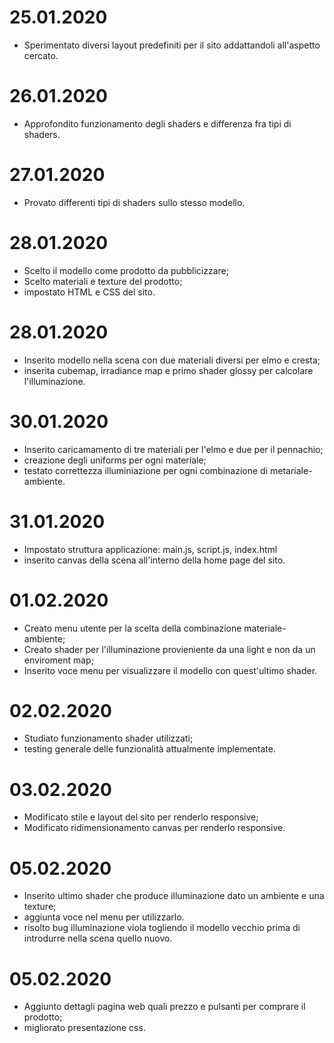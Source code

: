 25.01.2020
=============
- Sperimentato diversi layout predefiniti per il sito addattandoli all'aspetto cercato.

26.01.2020
=============
- Approfondito funzionamento degli shaders e differenza fra tipi di shaders.

27.01.2020
=============
- Provato differenti tipi di shaders sullo stesso modello.

28.01.2020
=============
- Scelto il modello come prodotto da pubblicizzare;
- Scelto materiali e texture del prodotto;
- impostato HTML e CSS del sito.

28.01.2020
=============
- Inserito modello nella scena con due materiali diversi per elmo e cresta;
- inserita cubemap, irradiance map e primo shader glossy per calcolare l'illuminazione.

30.01.2020
=============
- Inserito caricamamento di tre materiali per l'elmo e due per il pennachio;
- creazione degli uniforms per ogni materiale;
- testato correttezza illuminiazione per ogni combinazione di metariale-ambiente.

31.01.2020
=============
- Impostato struttura applicazione: main.js, script.js, index.html
- inserito canvas della scena all'interno della home page del sito.

01.02.2020
=============
- Creato menu utente per la scelta della combinazione materiale-ambiente;
- Creato shader per l'illuminazione provieniente da una light e non da un enviroment map;
- Inserito voce menu per visualizzare il modello con quest'ultimo shader.

02.02.2020
=============
- Studiato funzionamento shader utilizzati;
- testing generale delle funzionalità attualmente implementate.

03.02.2020
=============
- Modificato stile e layout del sito per renderlo responsive;
- Modificato ridimensionamento canvas per renderlo responsive.

05.02.2020
=============
- Inserito ultimo shader che produce illuminazione dato un ambiente e una texture;
- aggiunta voce nel menu per utilizzarlo.
- risolto bug illuminazione viola togliendo il modello vecchio prima di introdurre nella scena quello nuovo.

05.02.2020
=============
- Aggiunto dettagli pagina web quali prezzo e pulsanti per comprare il prodotto;
- migliorato presentazione css.